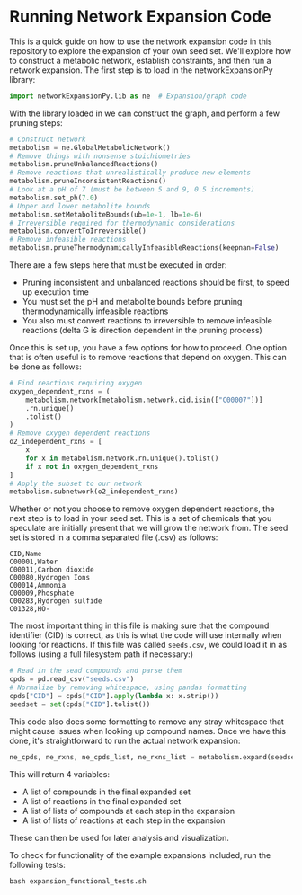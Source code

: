 # Running Network Expansion Code

<!-- Formatting: One sentence per line to make git diffing easier -->

This is a quick guide on how to use the network expansion code in this repository to explore the expansion of your own seed set.
We'll explore how to construct a metabolic network, establish constraints, and then run a network expansion.
The first step is to load in the networkExpansionPy library:
```python
import networkExpansionPy.lib as ne  # Expansion/graph code
```
With the library loaded in we can construct the graph, and perform a few pruning steps:
```python
# Construct network
metabolism = ne.GlobalMetabolicNetwork()
# Remove things with nonsense stoichiometries
metabolism.pruneUnbalancedReactions()
# Remove reactions that unrealistically produce new elements
metabolism.pruneInconsistentReactions()
# Look at a pH of 7 (must be between 5 and 9, 0.5 increments)
metabolism.set_ph(7.0)
# Upper and lower metabolite bounds
metabolism.setMetaboliteBounds(ub=1e-1, lb=1e-6)
# Irreversible required for thermodynamic considerations
metabolism.convertToIrreversible()
# Remove infeasible reactions
metabolism.pruneThermodynamicallyInfeasibleReactions(keepnan=False)
```
There are a few steps here that must be executed in order:
- Pruning inconsistent and unbalanced reactions should be first, to speed up execution time
- You must set the pH and metabolite bounds before pruning thermodynamically infeasible reactions
- You also must convert reactions to irreversible to remove infeasible reactions (delta G is direction dependent in the pruning process)

Once this is set up, you have a few options for how to proceed.
One option that is often useful is to remove reactions that depend on oxygen.
This can be done as follows:
```python
# Find reactions requiring oxygen
oxygen_dependent_rxns = (
	metabolism.network[metabolism.network.cid.isin(["C00007"])]
	.rn.unique()
	.tolist()
)
# Remove oxygen dependent reactions
o2_independent_rxns = [
	x
	for x in metabolism.network.rn.unique().tolist()
	if x not in oxygen_dependent_rxns
]
# Apply the subset to our network
metabolism.subnetwork(o2_independent_rxns)
```

Whether or not you choose to remove oxygen dependent reactions, the next step is to load in your seed set.
This is a set of chemicals that you speculate are initially present that we will grow the network from.
The seed set is stored in a comma separated file (.csv) as follows:
```
CID,Name
C00001,Water
C00011,Carbon dioxide
C00080,Hydrogen Ions
C00014,Ammonia
C00009,Phosphate
C00283,Hydrogen sulfide
C01328,HO-
```
The most important thing in this file is making sure that the compound identifier (CID) is correct, as this is what the code will use internally when looking for reactions.
If this file was called `seeds.csv`, we could load it in as follows (using a full filesystem path if necessary:)
```python
# Read in the sead compounds and parse them
cpds = pd.read_csv("seeds.csv")
# Normalize by removing whitespace, using pandas formatting
cpds["CID"] = cpds["CID"].apply(lambda x: x.strip())
seedset = set(cpds["CID"].tolist())
```
This code also does some formatting to remove any stray whitespace that might cause issues when looking up compound names.
Once we have this done, it's straightforward to run the actual network expansion:
```python
ne_cpds, ne_rxns, ne_cpds_list, ne_rxns_list = metabolism.expand(seedset)
```
This will return 4 variables:
- A list of compounds in the final expanded set
- A list of reactions in the final expanded set
- A list of lists of compounds at each step in the expansion
- A list of lists of reactions at each step in the expansion

These can then be used for later analysis and visualization.

To check for functionality of the example expansions included, run the following tests:
```
bash expansion_functional_tests.sh
```
